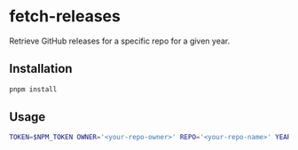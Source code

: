 # fetch-releases
Retrieve GitHub releases for a specific repo for a given year.

## Installation
```sh
pnpm install
```

## Usage
```sh
TOKEN=$NPM_TOKEN OWNER='<your-repo-owner>' REPO='<your-repo-name>' YEAR=2024 node fetch-releases.js
```
